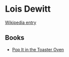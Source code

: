 # Lois Dewitt

[Wikipedia entry](https://en.wikipedia.org/wiki/Lois_Dewitt)

## Books

- [Pop It in the Toaster Oven](Pop_It_in_the_Toaster_Oven-_From_Entrees_to_Desserts__More_Than_250_Delectable__Healthy__and_Convenient_Recipes.md)
